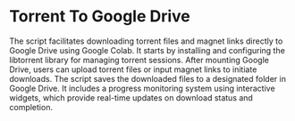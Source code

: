 # Torrent To Google Drive
The script facilitates downloading torrent files and magnet links directly to Google Drive using Google Colab. It starts by installing and configuring the libtorrent library for managing torrent sessions. After mounting Google Drive, users can upload torrent files or input magnet links to initiate downloads. The script saves the downloaded files to a designated folder in Google Drive. It includes a progress monitoring system using interactive widgets, which provide real-time updates on download status and completion. 
